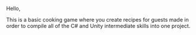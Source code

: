 Hello,

This is a basic cooking game where you create recipes for guests made in order to compile all of the C# and Unity intermediate skills into one project.

